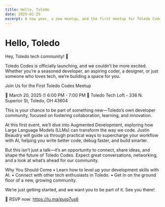 ```yaml
---
title: Hello, Toledo
date: 2025-02-25
excerpt: A new year, a new meetup, and the first meetup for Toledo Codes.
---
```


# Hello, Toledo

Hey, Toledo tech community! 🚀

Toledo Codes is officially launching, and we couldn’t be more excited. Whether you’re a seasoned developer, an aspiring coder, a designer, or just someone who loves tech, we’re building a space for you.

Join Us for the First Toledo Codes Meetup

📅 March 20, 2025
⏰ 6:00 PM - 7:00 PM
📍 Toledo Tech Loft - 336 N. Superior St, Toledo, OH 43604

This is your chance to be part of something new—Toledo’s own developer community, focused on fostering collaboration, learning, and innovation.

At this first event, we’ll dive into Augmented Development, exploring how Large Language Models (LLMs) can transform the way we code. Justin Beaudry will guide us through practical ways to supercharge your workflow with AI, helping you write better code, debug faster, and build smarter.

But this isn’t just a talk—it’s an opportunity to connect, share ideas, and shape the future of Toledo Codes. Expect great conversations, networking, and a look at what’s ahead for our community.

Why You Should Come
 • Learn how to level up your development skills with AI.
 • Connect with other tech enthusiasts in Toledo.
 • Get in on the ground floor of a new, growing community.

We’re just getting started, and we want you to be part of it. See you there!

🔗 RSVP now: <https://lu.ma/pujq7us6>
